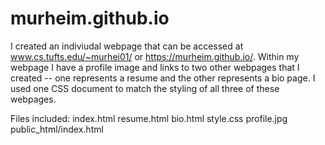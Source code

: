 # murheim.github.io

I created an indiviudal webpage that can be accessed at www.cs.tufts.edu/~murhei01/ or https://murheim.github.io/. Within my webpage I have a profile image and links to two other webpages that I created -- one represents a resume and the other represents a bio page. I used one CSS document to match the styling of all three of these webpages.

Files included:
index.html
resume.html
bio.html
style.css
profile.jpg
public_html/index.html
